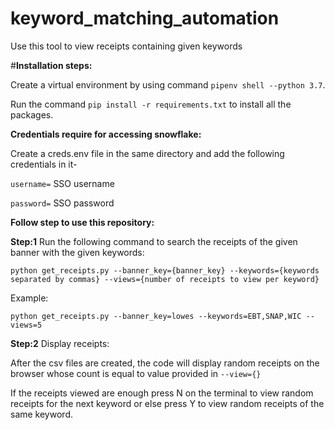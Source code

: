 # keyword_matching_automation
 Use this tool to view receipts containing given keywords

 
 #**Installation steps:**
 
 Create a virtual environment by using command `pipenv shell --python 3.7`.
 
 Run the command `pip install -r requirements.txt` to install all the packages.
 
 **Credentials require for accessing snowflake:**
 
Create a creds.env file in the same directory and add the following credentials in it-

`username=` SSO username

`password=` SSO password


**Follow step to use this repository:**

**Step:1** Run the following command to search the receipts of the given banner with the given keywords:

`python get_receipts.py --banner_key={banner_key} --keywords={keywords separated by commas} --views={number of receipts to view per keyword}`

Example:

`python get_receipts.py --banner_key=lowes --keywords=EBT,SNAP,WIC --views=5`

**Step:2** Display receipts:

After the csv files are created, the code will display random receipts on the browser whose count is equal to value provided in `--view={}`

If the receipts viewed are enough press N on the terminal to view random receipts for the next keyword or else press Y to view random receipts of the same keyword.

